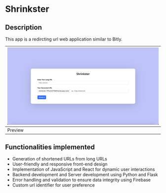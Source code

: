 # Shrinkster
## Description
This app is a redircting url web application similar to Bitly.

| <img src="Media/Url-screenshot.png" width="500" /> |
| - |
| Preview |

## Functionalities implemented
- Generation of shortened URLs from long URLs
- User-friendly and responsive front-end design
- Implementation of JavaScript and React for dynamic user interactions
- Backend development and Server development using Python and Flask
- Error handling and validation to ensure data integrity using Firebase
- Custom url identifier for user preference
